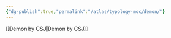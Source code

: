 ```yaml
---
{"dg-publish":true,"permalink":"/atlas/typology-moc/demon/"}
---
```



[[Demon by CSJ\|Demon by CSJ]]